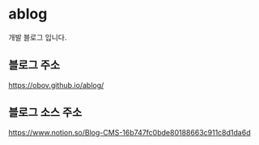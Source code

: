# ablog

개발 블로그 입니다.

## 블로그 주소

https://obov.github.io/ablog/

## 블로그 소스 주소

https://www.notion.so/Blog-CMS-16b747fc0bde80188663c911c8d1da6d
